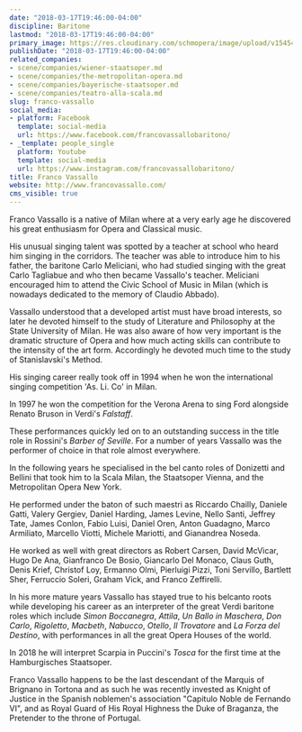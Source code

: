 ```yaml
---
date: "2018-03-17T19:46:00-04:00"
discipline: Baritone
lastmod: "2018-03-17T19:46:00-04:00"
primary_image: https://res.cloudinary.com/schmopera/image/upload/v1545409169/media/webhook-uploads/1521330315931/619C1157152.jpg.jpg
publishDate: "2018-03-17T19:46:00-04:00"
related_companies:
- scene/companies/wiener-staatsoper.md
- scene/companies/the-metropolitan-opera.md
- scene/companies/bayerische-staatsoper.md
- scene/companies/teatro-alla-scala.md
slug: franco-vassallo
social_media:
- platform: Facebook
  template: social-media
  url: https://www.facebook.com/francovassallobaritono/
- _template: people_single
  platform: Youtube
  template: social-media
  url: https://www.instagram.com/francovassallobaritono/
title: Franco Vassallo
website: http://www.francovassallo.com/
cms_visible: true
---
```


Franco Vassallo is a native of Milan where at a very early age he discovered his great enthusiasm for Opera and Classical music.

His unusual singing talent was spotted by a teacher at school who heard him singing in the corridors. The teacher was able to introduce him to his father, the baritone Carlo Meliciani, who had studied singing with the great Carlo Tagliabue and who then became Vassallo's teacher. Meliciani encouraged him to attend the Civic School of Music in Milan (which is nowadays dedicated to the memory of Claudio Abbado).

Vassallo understood that a developed artist must have broad interests, so later he devoted himself to the study of Literature and Philosophy at the State University of Milan. He was also aware of how very important is the dramatic structure of Opera and how much acting skills can contribute to the intensity of the art form. Accordingly he devoted much time to the study of Stanislavski's Method.

His singing career really took off in 1994 when he won the international singing competition 'As. Li. Co' in Milan.

In 1997 he won the competition for the Verona Arena to sing Ford alongside Renato Bruson in Verdi's *Falstaff*.

These performances quickly led on to an outstanding success in the title role in Rossini's *Barber of Seville*. For a number of years Vassallo was the performer of choice in that role almost everywhere.

In the following years he specialised in the bel canto roles of Donizetti and Bellini that took him to la Scala Milan, the Staatsoper Vienna, and the Metropolitan Opera New York. 

He performed under the baton of such maestri as Riccardo Chailly, Daniele Gatti, Valery Gergiev, Daniel Harding, James Levine, Nello Santi, Jeffrey Tate, James Conlon, Fabio Luisi, Daniel Oren, Anton Guadagno, Marco Armiliato, Marcello Viotti, Michele Mariotti, and Gianandrea Noseda.

He worked as well with great directors as Robert Carsen, David McVicar, Hugo De Ana, Gianfranco De Bosio, Giancarlo Del Monaco, Claus Guth, Denis Krief, Christof Loy, Ermanno Olmi, Pierluigi Pizzi, Toni Servillo, Bartlett Sher, Ferruccio Soleri, Graham Vick, and Franco Zeffirelli.

In his more mature years Vassallo has stayed true to his belcanto roots while developing his career as an interpreter of the great Verdi baritone roles which include *Simon Boccanegra*, *Attila*, *Un Ballo in Maschera*, *Don Carlo*, *Rigoletto*, *Macbeth*, *Nabucco*, *Otello*, *Il Trovatore* and *La Forza del Destino*, with performances in all the great Opera Houses of the world.

In 2018 he will interpret Scarpia in Puccini's *Tosca* for the first time at the Hamburgisches Staatsoper.

Franco Vassallo happens to be the last descendant of the Marquis of Brignano in Tortona and as such he was recently invested as Knight of Justice in the Spanish noblemen's association "Capitulo Noble de Fernando VI", and as Royal Guard of His Royal Highness the Duke of Braganza, the Pretender to the throne of Portugal.
